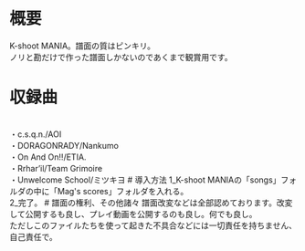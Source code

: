 # 概要
K-shoot MANIA。譜面の質はピンキリ。
<br>
ノリと勘だけで作った譜面しかないのであくまで観賞用です。
# 収録曲
<br>
・c.s.q.n./AOI
<br>
・DORAGONRADY/Nankumo
<br>
・On And On!!/ETIA.
<br>
・Rrhar’il/Team Grimoire
<br>
・Unwelcome School/ミツキヨ
# 導入方法
1_K-shoot MANIAの「songs」フォルダの中に「Mag's scores」フォルダを入れる。
<br>
2_完了。
# 譜面の権利、その他諸々
譜面改変などは全部認めております。改変して公開するも良し、プレイ動画を公開するのも良し。何でも良し。
<br>
ただしこのファイルたちを使って起きた不具合などには一切責任を持ちません、自己責任で。
